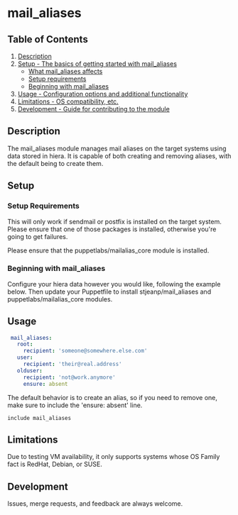 # mail\_aliases

## Table of Contents

1. [Description](#description)
1. [Setup - The basics of getting started with mail\_aliases](#setup)
    * [What mail\_aliases affects](#what-mail_aliases-affects)
    * [Setup requirements](#setup-requirements)
    * [Beginning with mail\_aliases](#beginning-with-mail_aliases)
1. [Usage - Configuration options and additional functionality](#usage)
1. [Limitations - OS compatibility, etc.](#limitations)
1. [Development - Guide for contributing to the module](#development)

## Description

The mail\_aliases module manages mail aliases on the target systems using data stored in hiera. It is capable of both creating and removing aliases, with the default being to create them.

## Setup

### Setup Requirements

This will only work if sendmail or postfix is installed on the target system. Please ensure that one of those packages is installed, otherwise you're going to get failures.

Please ensure that the puppetlabs/mailalias\_core module is installed.

### Beginning with mail\_aliases

Configure your hiera data however you would like, following the example below. Then update your Puppetfile to install stjeanp/mail\_aliases and puppetlabs/mailalias\_core modules.

## Usage

```yaml
 mail_aliases:
   root:
     recipient: 'someone@somewhere.else.com'
   user:
     recipient: 'their@real.address'
   olduser:
     recipient: 'not@work.anymore'
     ensure: absent
```

The default behavior is to create an alias, so if you need to remove one, make sure to include the 'ensure: absent' line.

```puppet
include mail_aliases
```

## Limitations

Due to testing VM availability, it only supports systems whose OS Family fact is RedHat, Debian, or SUSE.

## Development

Issues, merge requests, and feedback are always welcome.
